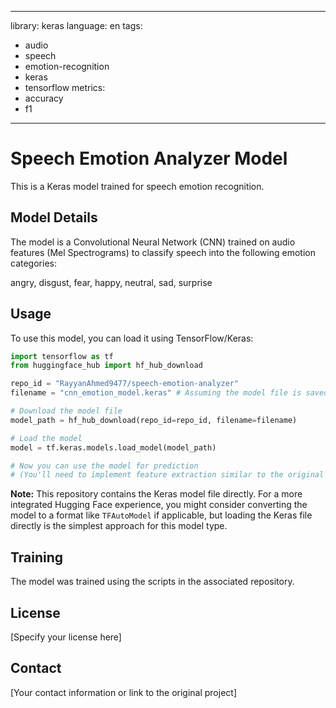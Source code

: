 
---
library: keras
language: en
tags:
- audio
- speech
- emotion-recognition
- keras
- tensorflow
metrics:
- accuracy
- f1
---

# Speech Emotion Analyzer Model

This is a Keras model trained for speech emotion recognition.

## Model Details

The model is a Convolutional Neural Network (CNN) trained on audio features (Mel Spectrograms) to classify speech into the following emotion categories:

angry, disgust, fear, happy, neutral, sad, surprise

## Usage

To use this model, you can load it using TensorFlow/Keras:

```python
import tensorflow as tf
from huggingface_hub import hf_hub_download

repo_id = "RayyanAhmed9477/speech-emotion-analyzer"
filename = "cnn_emotion_model.keras" # Assuming the model file is saved directly

# Download the model file
model_path = hf_hub_download(repo_id=repo_id, filename=filename)

# Load the model
model = tf.keras.models.load_model(model_path)

# Now you can use the model for prediction
# (You'll need to implement feature extraction similar to the original app)
```

**Note:** This repository contains the Keras model file directly. For a more integrated Hugging Face experience, you might consider converting the model to a format like `TFAutoModel` if applicable, but loading the Keras file directly is the simplest approach for this model type.

## Training

The model was trained using the scripts in the associated repository.

## License

[Specify your license here]

## Contact

[Your contact information or link to the original project]

